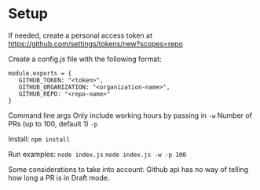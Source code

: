 # Setup
If needed, create a personal access token at https://github.com/settings/tokens/new?scopes=repo

Create a config.js file with the following format:
```
module.exports = {
   GITHUB_TOKEN: "<token>",
   GITHUB_ORGANIZATION: "<organization-name>",
   GITHUB_REPO: "<repo-name>"
}
```

Command line args
Only include working hours by passing in `-w`
Number of PRs (up to 100, default 1) `-p`

Install:
`npm install`

Run examples:
`node index.js`
`node index.js -w -p 100`

Some considerations to take into account:
Github api has no way of telling how long a PR is in Draft mode.